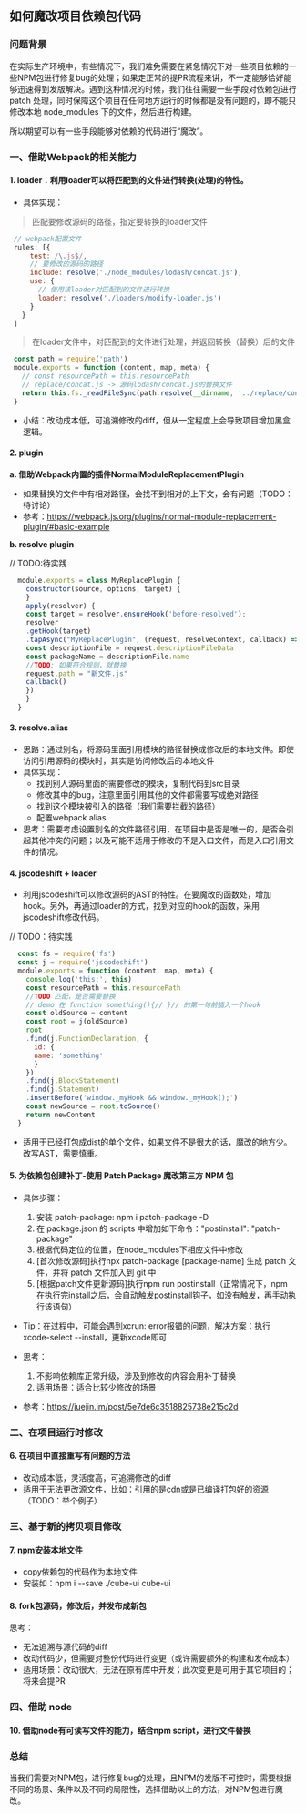 ## 如何魔改项目依赖包代码
### 问题背景
  在实际生产环境中，有些情况下，我们难免需要在紧急情况下对一些项目依赖的一些NPM包进行修复bug的处理；如果走正常的提PR流程来讲，不一定能够恰好能够迅速得到发版解决。遇到这种情况的时候，我们往往需要一些手段对依赖包进行 patch 处理，同时保障这个项目在任何地方运行的时候都是没有问题的，即不能只修改本地 node_modules 下的文件，然后进行构建。

  所以期望可以有一些手段能够对依赖的代码进行“魔改”。

### 一、借助Webpack的相关能力
#### 1. loader：利用loader可以将匹配到的文件进行转换(处理)的特性。
  - 具体实现：
  > 匹配要修改源码的路径，指定要转换的loader文件

   ```javascript
    // webpack配置文件
    rules: [{ 
        test: /\.js$/,
        // 要修改的源码的路径
        include: resolve('./node_modules/lodash/concat.js'),
        use: {
          // 使用该loader对匹配到的文件进行转换
          loader: resolve('./loaders/modify-loader.js')
        }
      }
    ]
   ```

   > 在loader文件中，对匹配到的文件进行处理，并返回转换（替换）后的文件

   ```javascript
    const path = require('path')
    module.exports = function (content, map, meta) {
      // const resourcePath = this.resourcePath
      // replace/concat.js -> 源码lodash/concat.js的替换文件
      return this.fs._readFileSync(path.resolve(__dirname, '../replace/concat.js'), 'utf-8')
    }
   ```
  - 小结：改动成本低，可追溯修改的diff，但从一定程度上会导致项目增加黑盒逻辑。

#### 2. plugin
  **a. 借助Webpack内置的插件NormalModuleReplacementPlugin**
  - 如果替换的文件中有相对路径，会找不到相对的上下文，会有问题（TODO：待讨论）
  - 参考：https://webpack.js.org/plugins/normal-module-replacement-plugin/#basic-example
  
 **b. resolve plugin**

  // TODO:待实践

  ```javascript
    module.exports = class MyReplacePlugin {
      constructor(source, options, target) {
      }
      apply(resolver) {
      const target = resolver.ensureHook('before-resolved');
      resolver
      .getHook(target)
      .tapAsync("MyReplacePlugin", (request, resolveContext, callback) => {
      const descriptionFile = request.descriptionFileData
      const packageName = descriptionFile.name
      //TODO: 如果符合规则，就替换
      request.path = "新文件.js"
      callback()
      })
      }
    }
  ```
  
#### 3. resolve.alias
  - 思路：通过别名，将源码里面引用模块的路径替换成修改后的本地文件。即使访问引用源码的模块时，其实是访问修改后的本地文件
  - 具体实现：
    - 找到别人源码里面的需要修改的模块，复制代码到src目录
    - 修改其中的bug，注意里面引用其他的文件都需要写成绝对路径
    - 找到这个模块被引入的路径（我们需要拦截的路径）
    - 配置webpack alias
  - 思考：需要考虑设置别名的文件路径引用，在项目中是否是唯一的，是否会引起其他冲突的问题；以及可能不适用于修改的不是入口文件，而是入口引用文件的情况。

#### 4. jscodeshift + loader
  - 利用jscodeshift可以修改源码的AST的特性。在要魔改的函数处，增加hook。另外，再通过loader的方式，找到对应的hook的函数，采用jscodeshift修改代码。
  
  // TODO：待实践
  ```javascript
    const fs = require('fs')
    const j = require('jscodeshift')
    module.exports = function (content, map, meta) {
      console.log('this:', this)
      const resourcePath = this.resourcePath
      //TODO 匹配，是否需要替换
      // demo 在 function something(){// }// 的第一句前插入一个hook
      const oldSource = content
      const root = j(oldSource)
      root
      .find(j.FunctionDeclaration, {
        id: {
        name: 'something'
        }
      })
      .find(j.BlockStatement)
      .find(j.Statement)
      .insertBefore('window._myHook && window._myHook();')
      const newSource = root.toSource()
      return newContent
    }
  ```
  - 适用于已经打包成dist的单个文件，如果文件不是很大的话，魔改的地方少。改写AST，需要慎重。

#### 5. 为依赖包创建补丁-使用 Patch Package 魔改第三方 NPM 包
- 具体步骤：
  1. 安装 patch-package: npm i patch-package -D
  2. 在 package.json 的 scripts 中增加如下命令："postinstall": "patch-package"
  3. 根据代码定位的位置，在node_modules下相应文件中修改
  4. [首次修改源码]执行npx patch-package [package-name] 生成 patch 文件，并将 patch 文件加入到 git 中
  5. [根据patch文件更新源码]执行npm run postinstall（正常情况下，npm 在执行完install之后，会自动触发postinstall钩子，如没有触发，再手动执行该语句）
   
- Tip：在过程中，可能会遇到xcrun: error报错的问题，解决方案：执行xcode-select --install，更新xcode即可

- 思考：
  1. 不影响依赖库正常升级，涉及到修改的内容会用补丁替换
  2. 适用场景：适合比较少修改的场景

- 参考：https://juejin.im/post/5e7de6c3518825738e215c2d


### 二、在项目运行时修改
#### 6. 在项目中直接重写有问题的方法
- 改动成本低，灵活度高，可追溯修改的diff
- 适用于无法更改源文件，比如：引用的是cdn或是已编译打包好的资源
  （TODO：举个例子）

### 三、基于新的拷贝项目修改
#### 7. npm安装本地文件
- copy依赖包的代码作为本地文件
- 安装如：npm i --save ./cube-ui cube-ui

#### 8. fork包源码，修改后，并发布成新包
思考：
- 无法追溯与源代码的diff
- 改动代码少，但需要对整份代码进行变更（或许需要额外的构建和发布成本）
- 适用场景：改动很大，无法在原有库中开发；此次变更是可用于其它项目的；将来会提PR
  
### 四、借助 node
#### 10. 借助node有可读写文件的能力，结合npm script，进行文件替换

### 总结
当我们需要对NPM包，进行修复bug的处理，且NPM的发版不可控时，需要根据不同的场景、条件以及不同的局限性，选择借助以上的方法，对NPM包进行魔改。